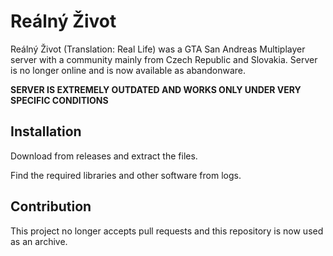 # Reálný Život
Reálný Život (Translation: Real Life) was a GTA San Andreas Multiplayer server with a community mainly from Czech Republic and Slovakia. Server is no longer online and is now available as abandonware.

**SERVER IS EXTREMELY OUTDATED AND WORKS ONLY UNDER VERY SPECIFIC CONDITIONS**

## Installation
Download from releases and extract the files.

Find the required libraries and other software from logs.

## Contribution
This project no longer accepts pull requests and this repository is now used as an archive.
